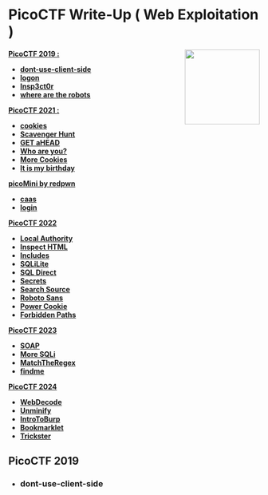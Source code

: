 # PicoCTF Write-Up ( Web Exploitation )

<img align="right" width="150" src="https://i.pinimg.com/originals/94/ea/c8/94eac835763ea2c2b63c069cedbed22f.gif">

<!--
Available Write Up : ~

PicoCTF 2019
PicoCTF 2021
picoMini by redpwn
PicoCTF 2022
PicoCTF 2023
PicoCTF 2024
-->

[**PicoCTF 2019 :**](#PicoCTF-2019) 
- [**dont-use-client-side**](#dont-use-client-side)
- [**logon**](#plogon)
- [**Insp3ct0r**](#pinsp3ct0r)
- [**where are the robots**](#pwhere-are-the-robots)

[**PicoCTF 2021 :**](#picoctf-2021)
- [**cookies**](#cookies)
- [**Scavenger Hunt**](#scavenger-hunt)
- [**GET aHEAD**](#get-ahead)
- [**Who are you?**](#who-are-you?)
- [**More Cookies**](#more-cookies)
- [**It is my birthday**](#it-is-my-birthday)

[**picoMini by redpwn**](#picoMini-by-redpwn)
- [**caas**](#caas)
- [**login**](#login)

[**PicoCTF 2022**](#picoctf-2022)
- [**Local Authority**](#local-authority)
- [**Inspect HTML**](#inspect-html)
- [**Includes**](#includes)
- [**SQLiLite**](#sqlilite)
- [**SQL Direct**](#sql-direct)
- [**Secrets**](#secrets)
- [**Search Source**](#search-source)
- [**Roboto Sans**](#roboto-sans)
- [**Power Cookie**](#power-cookie)
- [**Forbidden Paths**](#forbidden-paths)

[**PicoCTF 2023**](#picoctf-2023)
- [**SOAP**](#soap)
- [**More SQLi**](#more-sqli)
- [**MatchTheRegex**](#match-the-regex)
- [**findme**](#findme)

[**PicoCTF 2024**](#picoctf-2024)
- [**WebDecode**](#webdecode)
- [**Unminify**](#unminify)
- [**IntroToBurp**](#intro-to-burp)
- [**Bookmarklet**](#bookmarklet)
- [**Trickster**](#trickster)

## PicoCTF 2019
- ### dont-use-client-side
